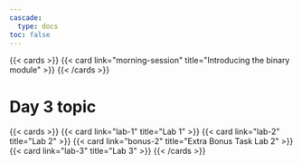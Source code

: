 ```yaml
---
cascade:
  type: docs
toc: false
---
```


{{< cards >}}
 {{< card link="morning-session" title="Introducing the binary module" >}}
{{< /cards >}}

# Day 3 topic
{{< cards >}}
{{< card link="lab-1" title="Lab 1" >}}
{{< card link="lab-2" title="Lab 2" >}}
{{< card link="bonus-2" title="Extra Bonus Task Lab 2" >}}
{{< card link="lab-3" title="Lab 3" >}}
{{< /cards >}}
